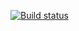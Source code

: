 [![Build status](https://ci.appveyor.com/api/projects/status/ccaxd5buhfbq521m?svg=true)](https://ci.appveyor.com/project/rtw0w/hw13)